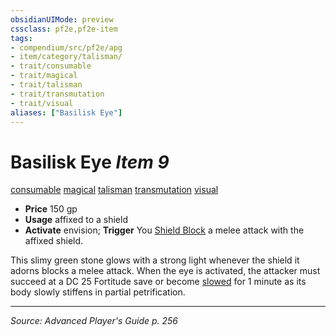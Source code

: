 ```yaml
---
obsidianUIMode: preview
cssclass: pf2e,pf2e-item
tags:
- compendium/src/pf2e/apg
- item/category/talisman/
- trait/consumable
- trait/magical
- trait/talisman
- trait/transmutation
- trait/visual
aliases: ["Basilisk Eye"]
---
```

# Basilisk Eye *Item 9*  
[consumable](consumable.md "Consumable Item Trait")  [magical](magical.md "Magical Item Trait")  [talisman](talisman.md "Talisman Item Trait")  [transmutation](transmutation.md "Transmutation School Trait")  [visual](visual.md "Visual Effect Trait")  

- **Price** 150 gp
- **Usage** affixed to a shield
- **Activate** envision; **Trigger** You [Shield Block](Reference/Compendium/Feats/shield-block.md) a melee attack with the affixed shield.

This slimy green stone glows with a strong light whenever the shield it adorns blocks a melee attack. When the eye is activated, the attacker must succeed at a DC 25 Fortitude save or become [slowed](conditions.md#Slowed) for 1 minute as its body slowly stiffens in partial petrification.


---
*Source: Advanced Player's Guide p. 256*